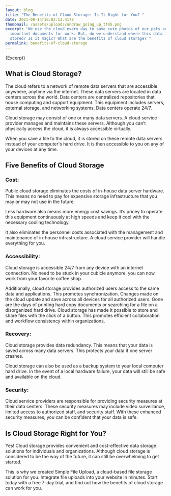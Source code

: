```yaml
---
layout: blog
title: "The Benefits of Cloud Storage: Is It Right for You? "
date: 2021-09-14T16:03:13.417Z
thumbnail: /assets/uploads/undraw_going_up_ttm5.png
excerpt: "We use the cloud every day to save cute photos of our pets and access
  important documents for work. But, do we understand where this data is being
  stored? Is it magic? What are the benefits of cloud storage? "
permalink: benefits-of-cloud-storage
---
```

{Excerpt}

## What is Cloud Storage?

The cloud refers to a network of remote data servers that are accessible anywhere, anytime via the internet. These data servers are located in data centers across the world. Data centers are centralized repositories that house computing and support equipment. This equipment includes servers, external storage, and networking systems. Data centers operate 24/7. 

Cloud storage may consist of one or many data servers. A cloud service provider manages and maintains these servers. Although you can’t physically access the cloud, it is always accessible virtually. 

When you save a file to the cloud, it is stored on these remote data servers instead of your computer's hard drive. It is then accessible to you on any of your devices at any time.

## Five Benefits of Cloud Storage

### Cost:

Public cloud storage eliminates the costs of in-house data server hardware. This means no need to pay for expensive storage infrastructure that you may or may not use in the future. 

Less hardware also means more energy cost savings. It’s pricey to operate this equipment continuously at high speeds and keep it cool with the necessary cooling technology. 

It also eliminates the personnel costs associated with the management and maintenance of in-house infrastructure. A cloud service provider will handle everything for you.

### Accessibility:

Cloud storage is accessible 24/7 from any device with an internet connection. No need to be stuck in your cubicle anymore, you can now work from your favorite coffee shop. 

Additionally, cloud storage provides authorized users access to the same data and applications. This promotes synchronization. Changes made on the cloud update and save across all devices for all authorized users. Gone are the days of printing hard copy documents or searching for a file on a disorganized hard drive. Cloud storage has made it possible to store and share files with the click of a button. This promotes efficient collaboration and workflow consistency within organizations.

### Recovery: 

Cloud storage provides data redundancy. This means that your data is saved across many data servers. This protects your data if one server crashes. 

Cloud storage can also be used as a backup system to your local computer hard drive. In the event of a local hardware failure, your data will still be safe and available on the cloud.
 
### Security:

Cloud service providers are responsible for providing security measures at their data centers. These security measures may include video surveillance, limited access to authorized staff, and security staff. With these enhanced security measures, you can be confident that your data is safe.

## Is Cloud Storage Right for You?

Yes! Cloud storage provides convenient and cost-effective data storage solutions for individuals and organizations.  Although cloud storage is considered to be the way of the future, it can still be overwhelming to get started. 

This is why we created Simple File Upload, a cloud-based file storage solution for you. Integrate file uploads into your website in minutes. Start today with a free 7-day trial, and find out how the benefits of cloud storage can work for you. 


